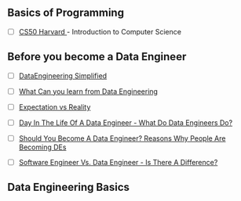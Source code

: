 ## Basics of Programming

- [ ] [CS50 Harvard ](https://www.edx.org/course/cs50s-introduction-to-computer-science) - Introduction to Computer Science

## Before you become a Data Engineer

- [ ] [DataEngineering Simplified](https://youtu.be/1jJp8TevYvs?si=d98M7q614GGwTGqL)
- [ ] [What Can you learn from Data Engineering](https://youtu.be/52wUGD6XB8c?si=upnpbZGRThZktueA)
- [ ] [Expectation vs Reality](https://youtu.be/6RiA_Qur2yo?si=q7ZLOOyf0PEtNzLa)
- [ ] [Day In The Life Of A Data Engineer - What Do Data Engineers Do?](https://youtu.be/OfN6Xm-msGs?si=8MlnzVrEIs7uyvRL)
- [ ] [Should You Become A Data Engineer? Reasons Why People Are Becoming DEs](https://youtu.be/jpzDA90EuQ8?si=Nv7Pswux5OFw_UyQ)
- [ ] [Software Engineer Vs. Data Engineer - Is There A Difference?](https://youtu.be/0wjngjhmtJA?si=9r4JJKPdOMHlfpKZ)


## Data Engineering Basics

